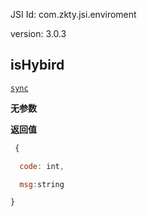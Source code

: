 

JSI Id: com.zkty.jsi.enviroment

version: 3.0.3



## isHybird
[`sync`](/docs/modules/模块-规范?id=jsi-调用)


**无参数**


**返回值**
``` js
 {

  code: int,

  msg:string

}
``` 


    